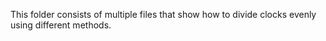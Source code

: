 This folder consists of multiple files that show how to divide clocks evenly using different methods.
